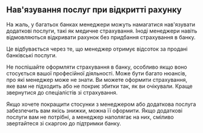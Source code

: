 ## Нав'язування послуг при відкритті рахунку

На жаль, у багатьох банках менеджери можуть намагатися нав'язувати додаткові послуги, такі як медичне страхування. Іноді
менеджери навіть відмовляються відкривати рахунок без придбання страхування в банку.

Це відбувається через те, що менеджер отримує відсоток за продані банківські послуги.

Не поспішайте оформляти страхування в банку, особливо якщо воно стосується вашої професійної діяльності. Може бути
багато нюансів, про які менеджер може не знати. Ви можете оформити страхування, яке вам не підходить або не покриє
збитки так, як ви очікували. Краще звернутися до спеціалістів зі страхування.

Якщо хочете покращити стосунки з менеджером або додаткова послуга забезпечить вам якісь знижки, можна її оформити. Якщо
додаткові послуги вам не потрібні, а менеджер наполягає на них, сміливо звертайтеся зі скаргою до підтримки банку.
